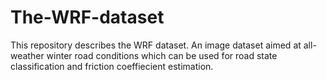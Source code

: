 # The-WRF-dataset

This repository describes the WRF dataset. An image dataset aimed at all-weather winter road conditions which can be used for road state classification and friction coeffiecient estimation.
